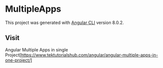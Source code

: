 # MultipleApps

This project was generated with [Angular CLI](https://github.com/angular/angular-cli) version 8.0.2.

## Visit

Angular Multiple Apps in single Project[https://www.tektutorialshub.com/angular/angular-multiple-apps-in-one-project/]
